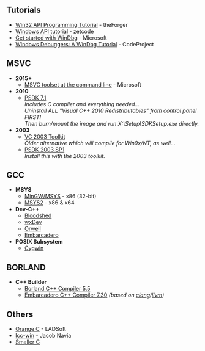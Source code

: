 
## Tutorials
* [Win32 API Programming Tutorial](http://www.winprog.org/tutorial/) - theForger
* [Windows API tutorial](https://zetcode.com/gui/winapi/) - zetcode
* [Get started with WinDbg](https://github.com/MicrosoftDocs/windows-driver-docs/blob/staging/windows-driver-docs-pr/debugger/getting-started-with-windbg.md) - Microsoft
* [Windows Debuggers: A WinDbg Tutorial](https://www.codeproject.com/articles/6084/windows-debuggers-part-1-a-windbg-tutorial) - CodeProject

## MSVC
* __2015+__
  - [MSVC toolset at the command line](https://docs.microsoft.com/en-us/cpp/build/building-on-the-command-line) - Microsoft
* __2010__
  - [PSDK 7.1](https://www.microsoft.com/en-us/download/details.aspx?id=8442)  
    _Includes C compiler and everything needed...  
    Uninstall ALL "Visual C++ 2010 Redistributables" from control panel FIRST!  
    Then burn/mount the image and run X:\Setup\SDKSetup.exe directly._
* __2003__
  - [VC 2003 Toolkit](https://virtuallyfun.com/wordpress/category/venixress/category/visual-c-toolkit-2003/)  
    _Older alternative which will compile for Win9x/NT, as well..._  
  - [PSDK 2003 SP1](https://www.microsoft.com/en-us/download/details.aspx?id=15656)  
    _Install this with the 2003 toolkit._

## GCC
* __MSYS__
  - [MinGW/MSYS](https://sourceforge.net/projects/mingw/files/Installer) - x86 (32-bit)
  - [MSYS2](https://www.msys2.org/) - x86 & x64
* __Dev-C++__
  - [Bloodshed](https://bloodshed.net/)
  - [wxDev](http://wxdsgn.sourceforge.net/)
  - [Orwell](https://orwelldevcpp.blogspot.com/)
  - [Embarcadero](https://www.embarcadero.com/cn/free-tools/dev-cpp)
* __POSIX Subsystem__
  - [Cygwin](https://www.cygwin.com/)

## BORLAND
* __C++ Builder__
  - [Borland C++ Compiler 5.5](https://altd.embarcadero.com/download/bcppbuilder/freecommandLinetools.exe)
  - [Embarcadero C++ Compiler 7.30](https://altd.embarcadero.com/download/bcppbuilder/BCC102.zip) _(based on [clang](https://clang.llvm.org/)/[llvm](https://llvm.org/))_

## Others
* [Orange C](https://ladsoft.tripod.com/orange_c_compiler.html) - LADSoft
* [lcc-win](https://lcc-win32.services.net/) - Jacob Navia
* [Smaller C](https://github.com/alexfru/SmallerC)
